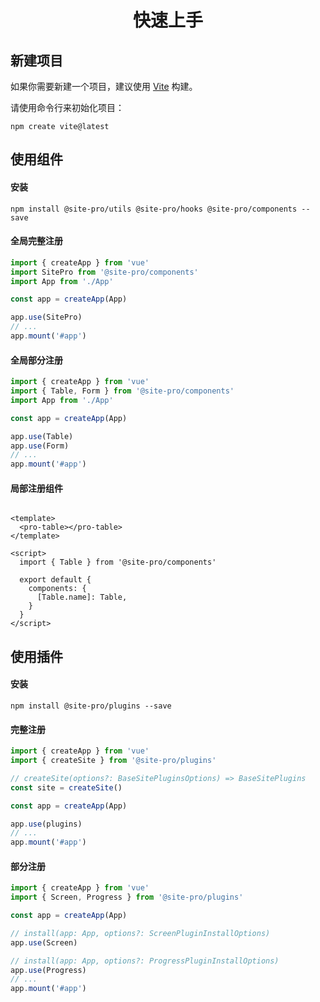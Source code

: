 <h1 align="center">
快速上手
</h1>

## 新建项目

如果你需要新建一个项目，建议使用 [Vite](https://github.com/vitejs/vite) 构建。

请使用命令行来初始化项目：

```shell
npm create vite@latest
```

## 使用组件

#### 安装

```shell
npm install @site-pro/utils @site-pro/hooks @site-pro/components --save 
```

#### 全局完整注册

```js
import { createApp } from 'vue'
import SitePro from '@site-pro/components'
import App from './App'

const app = createApp(App)

app.use(SitePro)
// ...
app.mount('#app')

```

#### 全局部分注册

```js
import { createApp } from 'vue'
import { Table, Form } from '@site-pro/components'
import App from './App'

const app = createApp(App)

app.use(Table)
app.use(Form)
// ...
app.mount('#app')

```

#### 局部注册组件

```vue

<template>
  <pro-table></pro-table>
</template>

<script>
  import { Table } from '@site-pro/components'
  
  export default {
    components: {
      [Table.name]: Table,
    }
  }
</script>
```

## 使用插件

#### 安装

```shell
npm install @site-pro/plugins --save 
```

#### 完整注册

```js
import { createApp } from 'vue'
import { createSite } from '@site-pro/plugins'

// createSite(options?: BaseSitePluginsOptions) => BaseSitePlugins
const site = createSite()

const app = createApp(App)

app.use(plugins)
// ...
app.mount('#app')

```

#### 部分注册

```js
import { createApp } from 'vue'
import { Screen, Progress } from '@site-pro/plugins'

const app = createApp(App)

// install(app: App, options?: ScreenPluginInstallOptions)
app.use(Screen)

// install(app: App, options?: ProgressPluginInstallOptions)
app.use(Progress)
// ...
app.mount('#app')

```

